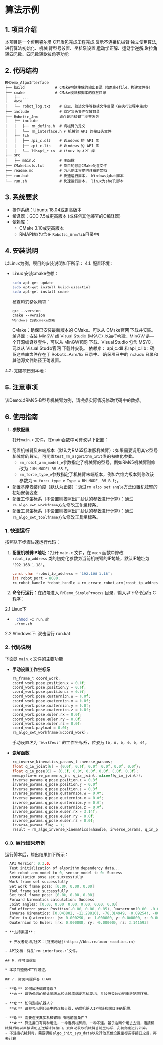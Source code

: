 # 算法示例
## 1. 项目介绍
本项目是一个使用睿尔曼 C开发包完成工程完成 演示不连接机械臂,独立使用算法,进行算法初始化、机械
臂型号设置、坐标系设置,运动学正解、运动学逆解,欧拉角转四元数、四元数转欧拉角等功能


## 2. 代码结构
```
RMDemo_AlgoInterface
├── build              # CMake构建生成的输出目录（如Makefile、构建文件等）
├── cmake              # CMake模块和脚本的存放目录
│   ├── ...
├── data
│   └── robot_log.txt    # 日志、轨迹文件等数据文件目录（在执行过程中生成）
├── include              # 自定义头文件存放目录
├── Robotic_Arm          睿尔曼机械臂二次开发包
│   ├── include
│   │   ├── rm_define.h  # 机械臂的定义
│   │   └── rm_interface.h # 机械臂 API 的接口头文件
│   ├── lib
│   │   ├── api_c.dll    # Windows 的 API 库
│   │   ├── api_c.lib    # Windows 的 API 库
│   │   └── libapi_c.so  # Linux 的 API 库
├── src
│   ├── main.c           # 主函数
├── CMakeLists.txt       # 项目的顶层CMake配置文件
├── readme.md            # 为示例工程提供详细的文档
├── run.bat              # 快速运行脚本， Windows为bat脚本
└── run.sh               # 快速运行脚本， linux为shell脚本

```

## **3. 系统要求**

- 操作系统：Ubuntu 18.04或更高版本
- 编译器：GCC 7.5或更高版本 (或任何其他兼容的C编译器)
- 依赖库：
  - CMake 3.10或更高版本
  - RMAPI库(包含在 `Robotic_Arm/lib`目录中)


## **4. 安装说明**

以Linux为例，项目的安装说明如下所示：
4.1. 配置环境：

- Linux 安装cmake依赖：

  ```bash
  sudo apt-get update
  sudo apt-get install build-essential
  sudo apt-get install cmake
  ```

  检查和安装依赖项：

  ```
  gcc --version
  cmake --version
  Windows 安装cmake依赖
  ```
  CMake：确保已安装最新版本的 CMake。可以从 CMake官网 下载并安装。
  编译器：安装 MinGW 或 Visual Studio (MSVC) 以进行构建。MinGW 是一个开源编译器套件，可以从 MinGW官网 下载。Visual Studio 包含 MSVC，可以从 Visual Studio官网 下载并安装。
  依赖库：
  api_c.dll 和 api_c.lib：确保这些库文件存在于 Robotic_Arm/lib 目录中。
  确保项目中的 include 目录和其他源文件路径正确设置。

4.2. 克隆项目到本地：

## 5. 注意事项

该Demo以RM65-B型号机械臂为例，请根据实际情况修改代码中的数据。

## 6. 使用指南
1. **参数配置**

   打开`main.c` 文件，在main函数中可修改以下配置：

  - 配置机械臂及末端版本（默认为RM65标准版机械臂）：如果需要调用其它型号机械臂的算法，可配置`test_rm_algorithm_init`类的初始化参数。
    - `rm_robot_arm_model_e`参数指定了机械臂的型号，例如RM65机械臂则修改为：`RM_MODEL_RM_65_E`。
    - `rm_force_type_e`参数指定了机械臂末端版本，例如六维力版本则修改该参数为`rm_force_type_e Type = RM_MODEL_RM_B_E;`。
  - 配置基座安装角度（默认为正装）：通过`rm_algo_set_angle`方法设置机械臂的初始安装姿态
  - 配置工作坐标系（不设置则按照出厂默认的参数进行计算）：通过`rm_algo_set_workframe`方法修改工作坐标系。
  - 配置工具坐标系（不设置则按照出厂默认的参数进行计算）：通过`rm_algo_set_toolframe`方法修改工具坐标系。

### 1. 快速运行

按照以下步骤快速运行代码：

1. **配置机械臂IP地址**：打开 `main.c` 文件，在 `main` 函数中修改 `robot_ip_address` 类的初始化参数为当前机械臂的IP地址，默认IP地址为 `"192.168.1.18"`。

    ```C
    const char *robot_ip_address = "192.168.1.18";
    int robot_port = 8080;
    rm_robot_handle *robot_handle = rm_create_robot_arm(robot_ip_address, robot_port);
    ```
2. **命令行运行**：在终端进入 `RMDemo_SimpleProcess` 目录，输入以下命令运行 C程序：

2.1 Linux下
* ```bash
    chmod +x run.sh
   ./run.sh
    ```

2.2  Windows下: 双击运行 run.bat

### **2. 代码说明**

下面是 `main.c` 文件的主要功能：


- **手动设置工作坐标系**

    ```C
    rm_frame_t coord_work;
    coord_work.pose.position.x = 0.0f;
    coord_work.pose.position.y = 0.0f;
    coord_work.pose.position.z = 0.0f;
    coord_work.pose.quaternion.w = 0.0f;
    coord_work.pose.quaternion.x = 0.0f;
    coord_work.pose.quaternion.y = 0.0f;
    coord_work.pose.quaternion.z = 0.0f;
    coord_work.pose.euler.rx = 0.0f;
    coord_work.pose.euler.ry = 0.0f;
    coord_work.pose.euler.rz = 0.0f;
    coord_work.payload = 0.0f;
    rm_algo_set_workframe(&coord_work);
    ```
  手动设置名为 `"WorkTest"` 的工作坐标系，位姿为 `[0, 0, 0, 0, 0, 0]`。


- **逆解函数**
    ```C
    rm_inverse_kinematics_params_t inverse_params;
    float q_in_joint[6] = {0.0f, 0.0f, 0.0f, 0.0f, 0.0f, 0.0f};
    float q_in_pose[6] = {0.0f, 0.0f, 0.0f, 0.0f, 0.0f, 0.0f};
    memcpy(inverse_params.q_in, q_in_joint, sizeof(q_in_joint));
    inverse_params.q_pose.position.x = 0.3f;
    inverse_params.q_pose.position.y = 0.0f;
    inverse_params.q_pose.position.z = 0.3f;
    inverse_params.q_pose.quaternion.w = 0.0f;
    inverse_params.q_pose.quaternion.x = 0.0f;
    inverse_params.q_pose.quaternion.y = 0.0f;
    inverse_params.q_pose.quaternion.z = 0.0f;
    inverse_params.q_pose.euler.rx = 3.14f;
    inverse_params.q_pose.euler.ry = 0.0f;
    inverse_params.q_pose.euler.rz = 0.0f;
    inverse_params.flag = 1;
    result = rm_algo_inverse_kinematics(&handle, inverse_params, q_in_pose);
    ```

### 6.3. 运行结果示例

运行脚本后，输出结果如下所示：

```C
  API Version: 0.3.0.
  Test initialization of algorithm dependency data...
  Set robot arm model to 0, sensor model to 0: Success
  Installation pose set successfully
  Work frame set successfully
  Set work frame pose: [0.00, 0.00, 0.00]
  Tool frame set successfully
  Set tool frame pose: [0.00, 0.00, 0.00]
  Forward kinematics calculation: Success
  Joint angles: [0.00, 0.00, 0.00, 0.00, 0.00, 0.00]
  End effector pose: Position(-0.00, 0.00, 0.85), Quaternion(0.00, -0.00, 0.00, 1.00), Euler angles(0.00, 0.00, 3.14)
  Inverse Kinematics: [0.043802, -21.288101, -78.314949, -0.092543, -80.397034, 0.059240]
  Euler to Quaternion:: [w: 0.000296, x: 1.000000, y: 0.000000, z: 0.000000]
  Quaternion to Euler: [rx: 0.000000, ry: -0.000000, rz: 3.141593]
```
```
* **支持渠道**：

  + 开发者论坛/社区：[链接地址](https://bbs.realman-robotics.cn)

- API文档：详见`rm_interface.h`文件。

## 6. 许可证信息

* 本项目遵循MIT许可证。

## 7. 常见问题解答（FAQ）

- **Q:** 如何解决编译错误？
  **A:** 请确保您的编译器版本和依赖库满足系统要求，并按照安装说明重新配置环境。

- **Q:** 如何连接机器人？
  **A:** 请参考示例代码中的连接步骤，确保机器人IP地址和端口正确配置。

- **Q:** 需要连接真实机械臂吗 有啥前置条件？
  **A:** 算法接口有两种用法，一种连机械臂用、一种不连。基于这两个用法去测，连接机械臂后可以直接调用正逆解计算接口，会自动获取机械臂当前坐标系、安装角度进行计算。
- 不连接机械臂时，需要调用algo_init_sys_data以及其他其他设置坐标系等接口之后，再去计算
